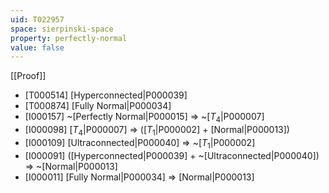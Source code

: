 ```yaml
---
uid: T022957
space: sierpinski-space
property: perfectly-normal
value: false
---
```

[[Proof]]

* [T000514] [Hyperconnected|P000039]
* [T000874] [Fully Normal|P000034]
* [I000157] ~[Perfectly Normal|P000015] => ~[$T_4$|P000007]
* [I000098] [$T_4$|P000007] => ([$T_1$|P000002] + [Normal|P000013])
* [I000109] [Ultraconnected|P000040] => ~[$T_1$|P000002]
* [I000091] ([Hyperconnected|P000039] + ~[Ultraconnected|P000040]) => ~[Normal|P000013]
* [I000011] [Fully Normal|P000034] => [Normal|P000013]

